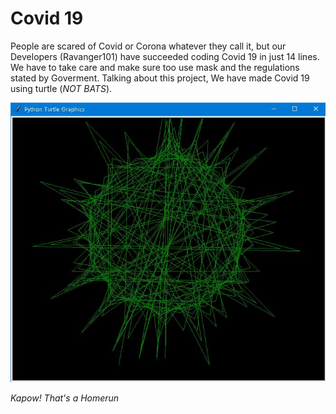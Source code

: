 # Covid 19
People are scared of Covid or Corona whatever they call it, but our Developers (Ravanger101) have succeeded coding Covid 19 in just 14 lines. We have to take care and make sure too use mask and the regulations stated by Goverment. Talking about this project, We have made Covid 19 using turtle (*NOT BATS*).

![](https://github.com/Ravanger101/Covid-19/blob/main/Covid.JPG)

*Kapow! That's a Homerun*
